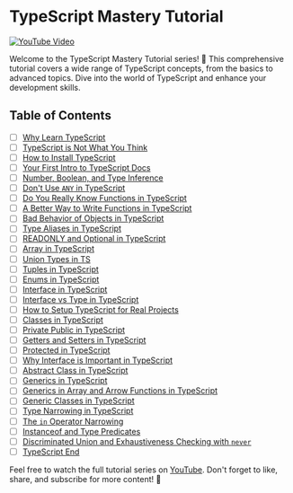 # TypeScript Mastery Tutorial

[![YouTube Video](https://i.ytimg.com/vi/ZchBYjHFCC4/sddefault.jpg)](https://youtu.be/ZchBYjHFCC4?si=0CZFFsoxCjkYVTjd)

Welcome to the TypeScript Mastery Tutorial series! 🚀 This comprehensive tutorial covers a wide range of TypeScript concepts, from the basics to advanced topics. Dive into the world of TypeScript and enhance your development skills.

## Table of Contents

- [ ] [Why Learn TypeScript](#why-learn-typescript)
- [ ] [TypeScript is Not What You Think](#typescript-is-not-what-you-think)
- [ ] [How to Install TypeScript](#how-to-install-typescript)
- [ ] [Your First Intro to TypeScript Docs](#your-first-intro-to-typescript-docs)
- [ ] [Number, Boolean, and Type Inference](#number-boolean-and-type-inference)
- [ ] [Don't Use `ANY` in TypeScript](#dont-use-any-in-typescript)
- [ ] [Do You Really Know Functions in TypeScript](#do-you-really-know-functions-in-typescript)
- [ ] [A Better Way to Write Functions in TypeScript](#a-better-way-to-write-functions-in-typescript)
- [ ] [Bad Behavior of Objects in TypeScript](#bad-behavior-of-objects-in-typescript)
- [ ] [Type Aliases in TypeScript](#type-aliases-in-typescript)
- [ ] [READONLY and Optional in TypeScript](#readonly-and-optional-in-typescript)
- [ ] [Array in TypeScript](#array-in-typescript)
- [ ] [Union Types in TS](#union-types-in-ts)
- [ ] [Tuples in TypeScript](#tuples-in-typescript)
- [ ] [Enums in TypeScript](#enums-in-typescript)
- [ ] [Interface in TypeScript](#interface-in-typescript)
- [ ] [Interface vs Type in TypeScript](#interface-vs-type-in-typescript)
- [ ] [How to Setup TypeScript for Real Projects](#how-to-setup-typescript-for-real-projects)
- [ ] [Classes in TypeScript](#classes-in-typescript)
- [ ] [Private Public in TypeScript](#private-public-in-typescript)
- [ ] [Getters and Setters in TypeScript](#getters-and-setters-in-typescript)
- [ ] [Protected in TypeScript](#protected-in-typescript)
- [ ] [Why Interface is Important in TypeScript](#why-interface-is-important-in-typescript)
- [ ] [Abstract Class in TypeScript](#abstract-class-in-typescript)
- [ ] [Generics in TypeScript](#generics-in-typescript)
- [ ] [Generics in Array and Arrow Functions in TypeScript](#generics-in-array-and-arrow-functions-in-typescript)
- [ ] [Generic Classes in TypeScript](#generic-classes-in-typescript)
- [ ] [Type Narrowing in TypeScript](#type-narrowing-in-typescript)
- [ ] [The `in` Operator Narrowing](#the-in-operator-narrowing)
- [ ] [Instanceof and Type Predicates](#instanceof-and-type-predicates)
- [ ] [Discriminated Union and Exhaustiveness Checking with `never`](#discriminated-union-and-exhaustiveness-checking-with-never)
- [ ] [TypeScript End](#typescript-end)

Feel free to watch the full tutorial series on [YouTube](https://youtu.be/ZchBYjHFCC4?si=0CZFFsoxCjkYVTjd). Don't forget to like, share, and subscribe for more content! 🚀
